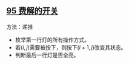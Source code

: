 ## [95 费解的开关](https://www.acwing.com/problem/content/description/97/)

方法：递推

- 枚举第一行灯的所有操作方式。
- 若$(i, j)$需要被按下，则按下$(i + 1, j)$改变其状态。
- 判断最后一行灯是否全亮。